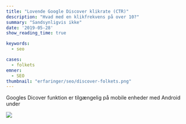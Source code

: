 ```yaml
---
title: "Lovende Google Discover klikrate (CTR)"
description: "Hvad med en klikfrekvens på over 10?"
summary: "Sandsynligvis ikke"
date: '2019-05-28'
show_reading_time: true

keywords:
  - seo

cases:
  - folkets
emner:
  - SEO
thumbnail: "erfaringer/seo/discover-folkets.png"
---
```


Googles Dicover funktion er tilgængelig på mobile enheder med Android under

![](/erfaringer/seo/discover-folkets.png)
